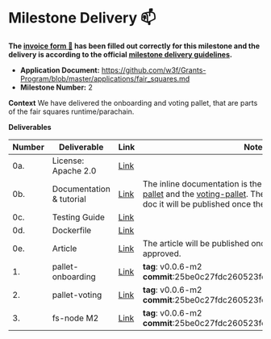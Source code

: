 # Milestone Delivery :mailbox:

**The [invoice form :pencil:](https://docs.google.com/forms/d/e/1FAIpQLSfmNYaoCgrxyhzgoKQ0ynQvnNRoTmgApz9NrMp-hd8mhIiO0A/viewform) has been filled out correctly for this milestone and the delivery is according to the official [milestone delivery guidelines](https://github.com/w3f/Grants-Program/blob/master/docs/milestone-deliverables-guidelines.md).**

- **Application Document:** https://github.com/w3f/Grants-Program/blob/master/applications/fair_squares.md
- **Milestone Number:** 2

**Context**
We have delivered the onboarding and voting pallet, that are parts of the fair squares runtime/parachain.

**Deliverables**

| Number | Deliverable              | Link                                                                                                     | Notes                                                                                                                                                                                                                                                                                                                                                              |
| ------ | ------------------------ | -------------------------------------------------------------------------------------------------------- | ------------------------------------------------------------------------------------------------------------------------------------------------------------------------------------------------------------------------------------------------------------------------------------------------------------------------------------------------------------------ |
| 0a.    | License: Apache 2.0      | [Link](https://github.com/Fair-Squares/fair-squares/blob/main/LICENSE)                                   |                                                                                                                                                                                                                                                                                                                                                                    |
| 0b.    | Documentation & tutorial | [Link](https://docs.google.com/document/d/1Xr3JrBKYx8zV80X9q3fXe0WJL_7x6QfQbySjlIKZlK0/edit?usp=sharing) | The inline documentation is the lib.rs files of [onboarding-pallet](https://github.com/Fair-Squares/fair-squares/blob/main/pallets/onboarding/src/lib.rs#L1-L46) and the [voting-pallet](https://github.com/Fair-Squares/fair-squares/blob/main/pallets/voting/src/lib.rs). The basic tutorial is in the g-doc it will be published once the milestone is approved |
| 0c.    | Testing Guide            | [Link](https://github.com/Fair-Squares/fair-squares#run-all-tests)                                       |                                                                                                                                                                                                                                                                                                                                                                    |
| 0d.    | Dockerfile               | [Link](https://github.com/Fair-Squares/fair-squares/blob/main/Dockerfile)                                |                                                                                                                                                                                                                                                                                                                                                                    |
| 0e.    | Article                  | [Link](https://docs.google.com/document/d/1UzDN9N1wHyE11W-5sKlsohief66DRsrk_GNApgYOfto/edit?usp=sharing) | The article will be published once the milestone is approved.                                                                                                                                                                                                                                                                                                      |
| 1.     | pallet-onboarding        | [Link](https://github.com/Fair-Squares/fair-squares/tree/main/pallets/onboarding)                        | **tag**: v0.0.6-m2 </br> **commit**:25be0c27fdc260523fc4eeac664df9f905639db4                                                                                                                                                                                                                                                                                       |
| 2.     | pallet-voting            | [Link](https://github.com/Fair-Squares/fair-squares/tree/main/pallets/voting)                            | **tag**: v0.0.6-m2 </br> **commit**:25be0c27fdc260523fc4eeac664df9f905639db4                                                                                                                                                                                                                                                                                       |
| 3.     | fs-node M2               | [Link](https://github.com/Fair-Squares/fair-squares)                                                     | **tag**: v0.0.6-m2 </br> **commit**:25be0c27fdc260523fc4eeac664df9f905639db4                                                                                                                                                                                                                                                                                       |
